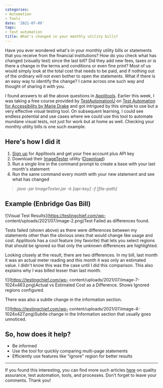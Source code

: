 ```yaml
---
categories:
- Automation
- Tools
date: '2021-07-09'
tags:
- test automation
title: What's changed in your monthly utility bills?
---
```


Have you ever wondered what's in your monthly utility bills or statements that
you receive from the financial institutions? How do you check what has changed
(visually test) since the last bill? Did they add new fees, taxes or is there
a change in the terms and conditions or even fine print? Most of us would
simply look at the total cost that needs to be paid, and if nothing out of the
ordinary will not even bother to open the statements. What if there is an easy
way to identify the change? I came across one such way and thought of sharing
it with you.

I found answers to all the above questions in
[Applitools](https://applitools.com/). Earlier this week, I was taking a free
course provided by [TestAutomationU](https://testautomationu.applitools.com/)
on [Test Automation for Accessibility by Marie
Drake](https://testautomationu.applitools.com/accessibility-testing-tutorial/)
and got intrigued by this simple to use but a very effective visual testing
tool. On subsequent learning, I could see endless potential and use cases
where we could use this tool to automate mundane visual tests, not just for
work but at home as well. Checking your monthly utility bills is one such
example.

## Here's how I did it

  1. [Sign up](https://auth.applitools.com/users/register) for Applitools and get your free account plus API key
  2. Download their [ImageTester](https://github.com/applitools/ImageTester/releases) utility ([Download](https://testingchief.com/wp-content/uploads/2023/07/ImageTester_3.5.1.zip))
  3. Run a single line in the command prompt to create a base with your last month's statement
  4. Run the same command every month with your new statement and see what has changed

> _java -jar ImageTester.jar -k [api-key] -f [file-path]_

## Example (Enbridge Gas Bill)

![Visual Test Results](https://testingchief.com/wp-
content/uploads/2021/07/image-2.png)Test Failed as differences found.

Tests failed (shown above) as there were differences between my statements
other than the obvious ones that would change like usage and cost. Applitools
has a cool feature (my favorite) that lets you select regions that should be
ignored so that only the unknown differences are highlighted.

Looking closely at the result, there are two differences. In my bill, last
month it was an actual meter reading and this month it was only an estimated
value. I didn't know this was the case until I did this comparison. This also
explains why I was billed lesser than last month.

![](https://testingchief.com/wp-
content/uploads/2021/07/image-7-1024x463.png)Actual vs Estimated Cost as a
Difference. Shows Ignored regions configured.

There was also a subtle change in the information section.

![](https://testingchief.com/wp-
content/uploads/2021/07/image-4-1024x427.png)Subtle change in the Information
section that usually goes unnoticed.

## So, how does it help?

  * Be informed
  * Use the tool for quickly comparing multi-page statements
  * Efficiently use features like "ignore" region for better results

* * *

If you found this interesting, you can find more such articles
[here](https://testingchief.com/blog/) on quality assurance, test automation,
tools, and processes. Don’t forget to leave your comments. Thank you!